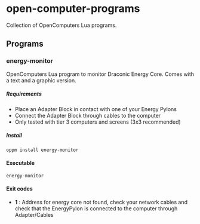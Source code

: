 # open-computer-programs
Collection of OpenComputers Lua programs.

## Programs

### energy-monitor
OpenComputers Lua program to monitor Draconic Energy Core. Comes with a text and
a graphic version.

##### Requirements
- Place an Adapter Block in contact with one of your Energy Pylons
- Connect the Adapter Block through cables to the computer
- Only tested with tier 3 computers and screens (3x3 recommended)

##### Install
```
oppm install energy-monitor
```

#### Executable
```
energy-monitor
```

#### Exit codes
- **1** : Address for energy core not found, check your network cables and check that the EnergyPylon is connected to the computer through Adapter/Cables

